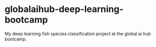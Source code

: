 # globalaihub-deep-learning-bootcamp
My deep learning fish species classification project at the global ai hub bootcamp.
